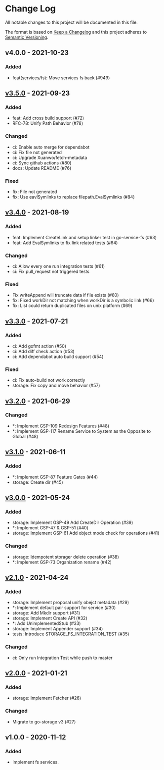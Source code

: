 # Change Log

All notable changes to this project will be documented in this file.

The format is based on [Keep a Changelog](https://keepachangelog.com/)
and this project adheres to [Semantic Versioning](https://semver.org/).

## v4.0.0 - 2021-10-23

### Added

- feat(services/fs): Move services fs back (#949)

## [v3.5.0] - 2021-09-23

### Added

- feat: Add cross build support (#72)
- RFC-78: Unify Path Behavior (#78) 

### Changed

- ci: Enable auto merge for dependabot
- ci: Fix file not generated 
- ci: Upgrade Xuanwo/fetch-metadata
- ci: Sync github actions (#80)
- docs: Update README (#76)

### Fixed

- fix: File not generated
- fix: Use eavlSymlinks to replace filepath.EvalSymlinks (#84)

## [v3.4.0] - 2021-08-19

### Added

- feat: Implement CreateLink and setup linker test in go-service-fs (#63)
- feat: Add EvalSymlinks to fix link related tests (#64)

### Changed

- ci: Allow every one run integration tests (#61)
- ci: Fix pull_request not triggered tests

### Fixed

- Fix writeAppend will truncate data if file exists (#60)
- fix: Fixed workDir not matching when workDir is a symbolic link (#66)
- fix: List could return duplicated files on unix platform (#69)

## [v3.3.0] - 2021-07-21

### Added

- ci: Add gofmt action (#50)
- ci: Add diff check action (#53)
- ci: Add dependabot auto build support (#54)

### Fixed

- ci: Fix auto-build not work correctly
- storage: Fix copy and move behavior (#57)

## [v3.2.0] - 2021-06-29

### Changed

- *: Implement GSP-109 Redesign Features (#48)
- *: Implement GSP-117 Rename Service to System as the Opposite to Global (#48)

## [v3.1.0] - 2021-06-11

### Added

- *: Implement GSP-87 Feature Gates (#44)
- storage: Create dir (#45)

## [v3.0.0] - 2021-05-24

### Added

- storage: Implement GSP-49 Add CreateDir Operation (#39)
- *: Implement GSP-47 & GSP-51 (#40)
- storage: Implement GSP-61 Add object mode check for operations (#41)

### Changed

- storage: Idempotent storager delete operation (#38)
- *: Implement GSP-73 Organization rename (#42)

## [v2.1.0] - 2021-04-24

### Added

- storage: Implement proposal unify obejct metadata (#29)
- *: Implement default pair support for service (#30)
- storage: Add Mkdir support (#31)
- storage: Implement Create API (#32)
- *: Add UnimplementedStub (#33)
- storage: Implement Appender support (#34)
- tests: Introduce STORAGE_FS_INTEGRATION_TEST (#35)

### Changed

- ci: Only run Integration Test while push to master

## [v2.0.0] - 2021-01-21

### Added

- storage: Implement Fetcher (#26)

### Changed

- Migrate to go-storage v3 (#27)

## v1.0.0 - 2020-11-12

### Added

- Implement fs services.

[v3.5.0]: https://github.com/rgglez/go-service-fs/compare/v3.4.0...v3.5.0
[v3.4.0]: https://github.com/rgglez/go-service-fs/compare/v3.3.0...v3.4.0
[v3.3.0]: https://github.com/rgglez/go-service-fs/compare/v3.2.0...v3.3.0
[v3.2.0]: https://github.com/rgglez/go-service-fs/compare/v3.1.0...v3.2.0
[v3.1.0]: https://github.com/rgglez/go-service-fs/compare/v3.0.0...v3.1.0
[v3.0.0]: https://github.com/rgglez/go-service-fs/compare/v2.1.0...v3.0.0
[v2.1.0]: https://github.com/rgglez/go-service-fs/compare/v2.0.0...v2.1.0
[v2.0.0]: https://github.com/rgglez/go-service-fs/compare/v1.0.0...v2.0.0
